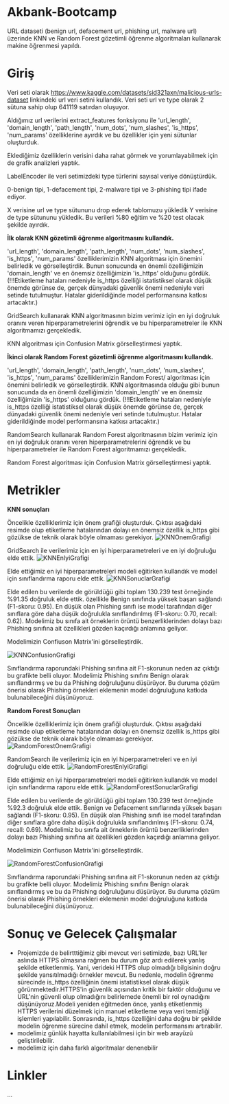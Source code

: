 # Akbank-Bootcamp
URL dataseti (benign url, defacement url, phishing url, malware url) üzerinde KNN ve Random Forest gözetimli öğrenme algoritmaları kullanarak makine öğrenmesi yapıldı.


# Giriş
Veri seti olarak https://www.kaggle.com/datasets/sid321axn/malicious-urls-dataset linkindeki url veri setini kullandık. 
Veri seti url ve type olarak 2 sütuna sahip olup 641119 satırdan oluşuyor.

Aldığımız url verilerini extract_features fonksiyonu ile 'url_length', 'domain_length', 'path_length', 'num_dots', 'num_slashes', 'is_https', 'num_params' özelliklerine ayırdık ve bu özellikler için yeni sütunlar oluşturduk. 

Eklediğimiz özelliklerin verisini daha rahat görmek ve yorumlayabilmek için de grafik analizleri yaptık.

LabelEncoder ile veri setimizdeki type türlerini sayısal veriye dönüştürdük.

0-benign tipi, 1-defacement tipi, 2-malware tipi ve 3-phishing tipi ifade ediyor.

X verisine url ve type sütununu drop ederek tablomuzu yükledik Y verisine de type sütununu yükledik. Bu verileri %80 eğitim ve %20 test olacak şekilde ayırdık.

**İlk olarak KNN gözetimli öğrenme algoritmasını kullandık.**

'url_length', 'domain_length', 'path_length', 'num_dots', 'num_slashes', 'is_https', 'num_params' özelliklerimizin KNN algoritması için önemini belirledik ve görselleştirdik. Bunun sonucunda en önemli özelliğimizin 'domain_length' ve en önemsiz özelliğimizin 'is_https' olduğunu gördük. (!!!Etiketleme hataları nedeniyle is_https özelliği istatistiksel olarak düşük önemde görünse de, gerçek dünyadaki güvenlik önemi nedeniyle veri setinde tutulmuştur. Hatalar giderildiğinde model performansına katkısı artacaktır.)

GridSearch kullanarak KNN algoritmasının bizim verimiz için en iyi doğruluk oranını veren hiperparametrelerini öğrendik ve bu hiperparametreler ile KNN algoritmamızı gerçekledik.

KNN algoritması için Confusion Matrix görselleştirmesi yaptık. 

**İkinci olarak Random Forest gözetimli öğrenme algoritmasını kullandık.**

'url_length', 'domain_length', 'path_length', 'num_dots', 'num_slashes', 'is_https', 'num_params' özelliklerimizin Random Forest/ algoritması için önemini belirledik ve görselleştirdik. KNN algoritmasında olduğu gibi bunun sonucunda da en önemli özelliğimizin 'domain_length' ve en önemsiz özelliğimizin 'is_https' olduğunu gördük. (!!!Etiketleme hataları nedeniyle is_https özelliği istatistiksel olarak düşük önemde görünse de, gerçek dünyadaki güvenlik önemi nedeniyle veri setinde tutulmuştur. Hatalar giderildiğinde model performansına katkısı artacaktır.)

RandomSearch kullanarak Random Forest algoritmasının bizim verimiz için en iyi doğruluk oranını veren hiperparametrelerini öğrendik ve bu hiperparametreler ile Random Forest algoritmamızı gerçekledik.

Random Forest algoritması için Confusion Matrix görselleştirmesi yaptık.

# Metrikler

**KNN sonuçları**

Öncelikle özelliklerimiz için önem grafiği oluşturduk. Çıktısı aşağıdaki resimde olup etiketleme hatalarından dolayı en önemsiz özellik is_https gibi gözükse de teknik olarak böyle olmaması gerekiyor.
![KNNOnemGrafigi](https://github.com/melihdedeoglu1/Akbank-Bootcamp/blob/main/images/knn_onem.png?raw=true)

GridSearch ile verilerimiz için en iyi hiperparametreleri ve en iyi doğruluğu elde ettik.
![KNNEnIyiGrafigi](https://github.com/melihdedeoglu1/Akbank-Bootcamp/blob/main/images/knn_eniyi.png?raw=true)

Elde ettiğimiz en iyi hiperparametreleri modeli eğitirken kullandık ve model için sınıflandırma raporu elde ettik.
![KNNSonuclarGrafigi](https://github.com/melihdedeoglu1/Akbank-Bootcamp/blob/main/images/knn_sonuclar.png?raw=true)

Elde edilen bu verilerde de görüldüğü gibi toplam 130.239 test örneğinde %91.35 doğruluk elde ettik. özellikle Benign sınıfında yüksek başarı sağlandı (F1-skoru: 0.95). En düşük olan Phishing sınıfı ise model tarafından diğer sınıflara göre daha düşük doğrulukla sınıflandırılmış (F1-skoru: 0.70, recall: 0.62). Modelimiz bu sınıfa ait örneklerin örüntü benzerliklerinden dolayı bazı Phishing sınıfına ait özellikleri gözden kaçırdığı anlamına geliyor.


Modelimizin Confiuson Matrix'ini görselleştirdik.

![KNNConfusionGrafigi](https://github.com/melihdedeoglu1/Akbank-Bootcamp/blob/main/images/knn_confusion.png)

Sınıflandırma raporundaki Phishing sınıfına ait F1-skorunun neden az çıktığı bu grafikte belli oluyor. Modelimiz Phishing sınıfını Benign olarak sınıflandırmış ve bu da Phishing doğruluğunu düşürüyor. Bu duruma çözüm önerisi olarak Phishing örnekleri eklemenin model doğruluğuna katkıda bulunabileceğini düşünüyoruz.



**Random Forest Sonuçları**

Öncelikle özelliklerimiz için önem grafiği oluşturduk. Çıktısı aşağıdaki resimde olup etiketleme hatalarından dolayı en önemsiz özellik is_https gibi gözükse de teknik olarak böyle olmaması gerekiyor.
![RandomForestOnemGrafigi](https://github.com/melihdedeoglu1/Akbank-Bootcamp/blob/main/images/rf_onem.png?raw=true)

RandomSearch ile verilerimiz için en iyi hiperparametreleri ve en iyi doğruluğu elde ettik.
![RandomForestEnIyiGrafigi](https://github.com/melihdedeoglu1/Akbank-Bootcamp/blob/main/images/rf_eniyi.png?raw=true)

Elde ettiğimiz en iyi hiperparametreleri modeli eğitirken kullandık ve model için sınıflandırma raporu elde ettik.
![RandomForestSonuclarGrafigi](https://github.com/melihdedeoglu1/Akbank-Bootcamp/blob/main/images/rf_sonuclar.png?raw=true)

Elde edilen bu verilerde de görüldüğü gibi toplam 130.239 test örneğinde %92.3 doğruluk elde ettik. Benign ve Defacement sınıflarında yüksek başarı sağlandı (F1-skoru: 0.95). En düşük olan Phishing sınıfı ise model tarafından diğer sınıflara göre daha düşük doğrulukla sınıflandırılmış (F1-skoru: 0.74, recall: 0.69). Modelimiz bu sınıfa ait örneklerin örüntü benzerliklerinden dolayı bazı Phishing sınıfına ait özellikleri gözden kaçırdığı anlamına geliyor.


Modelimizin Confiuson Matrix'ini görselleştirdik.

![RandomForestConfusionGrafigi](https://github.com/melihdedeoglu1/Akbank-Bootcamp/blob/main/images/rf_confusion.png)

Sınıflandırma raporundaki Phishing sınıfına ait F1-skorunun neden az çıktığı bu grafikte belli oluyor. Modelimiz Phishing sınıfını Benign olarak sınıflandırmış ve bu da Phishing doğruluğunu düşürüyor. Bu duruma çözüm önerisi olarak Phishing örnekleri eklemenin model doğruluğuna katkıda bulunabileceğini düşünüyoruz.


# Sonuç ve Gelecek Çalışmalar
*    Projemizde de belirtttiğimiz gibi mevcut veri setimizde, bazı URL'ler aslında HTTPS olmasına rağmen bu durum göz ardı edilerek yanlış şekilde etiketlenmiş. Yani, verideki HTTPS olup olmadığı bilgisinin doğru şekilde yansıtılmadığı örnekler mevcut. Bu nedenle, modelin öğrenme sürecinde is_https özelliğinin önemi istatistiksel olarak düşük görünmektedir.HTTPS'in güvenlik açısından kritik bir faktör olduğunu ve URL'nin güvenli olup olmadığını belirlemede önemli bir rol oynadığını düşünüyoruz.Modeli yeniden eğitmeden önce, yanlış etiketlenmiş HTTPS verilerini düzelmek için manuel etiketleme veya veri temizliği işlemleri yapılabilir. Sonrasında, is_https özelliğini daha doğru bir şekilde modelin öğrenme sürecine dahil etmek, modelin performansını artırabilir.
*    modelimiz günlük hayatta kullanılabilmesi için bir web arayüzü geliştirilebilir.
*    modelimiz için daha farklı algoritmalar denenebilir
# Linkler
...

